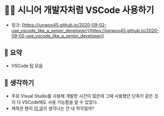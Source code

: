 # 👨‍💻 시니어 개발자처럼 VSCode 사용하기

- 링크: [https://junwoo45.github.io/2020-09-02-use_vscode_like_a_senior_developer/](https://junwoo45.github.io/2020-09-02-use_vscode_like_a_senior_developer/)

## 📝 요약 
- VSCode 팁 모음 


## 🤔 생각하기 
- 주로 Visual Studio를 사용해 개발한 시간이 많은데 그때 사용했던 단축키 같은 것이 다 VSCode에도 사용 가능함을 알 수 있었다.
- 제목은 왠지 [이 글](Dev/use-chrome-devTools-like-a-senior-frontend-developer.md)이 생각나는 건 내 착각일까? 